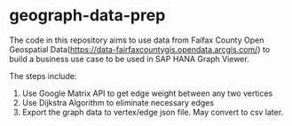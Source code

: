 # geograph-data-prep
The code in this repository aims to use data from Faifax County Open Geospatial Data(https://data-fairfaxcountygis.opendata.arcgis.com/)
to build a business use case to be used in SAP HANA Graph Viewer.

The steps include:
1. Use Google Matrix API to get edge weight between any two vertices
2. Use Dijkstra Algorithm to eliminate necessary edges
3. Export the graph data to vertex/edge json file. May convert to csv later.
